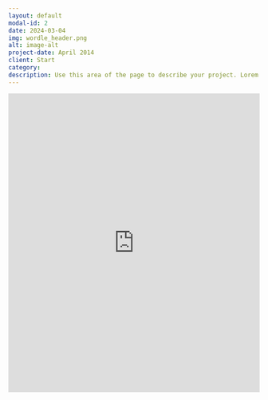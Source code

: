 ```yaml
---
layout: default
modal-id: 2
date: 2024-03-04
img: wordle_header.png
alt: image-alt
project-date: April 2014
client: Start 
category: 
description: Use this area of the page to describe your project. Lorem ipsum dolor sit amet, consectetur adipisicing elit. Mollitia neque assumenda ipsam nihil, molestias magnam, recusandae quos quis inventore quisquam velit asperiores, vitae? Reprehenderit soluta, eos quod consequuntur itaque. Nam.
---
```

  <!-- Your new embedded content section -->
<iframe src="https://mywordle.strivemath.com/?word=ebjxwe" width="100%" height="600px" style="border: none;"></iframe>

